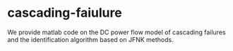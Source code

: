 # cascading-faiulure

We provide matlab code on the DC power flow model of cascading failures and the identification algorithm based on JFNK methods. 
